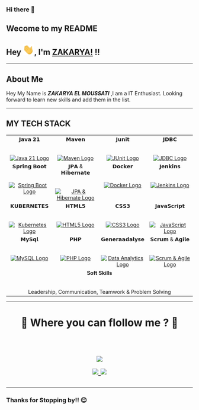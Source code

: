 ### Hi there 👋
## Wecome to my README
## Hey <img src="https://raw.githubusercontent.com/parth-27/parth-27/master/Hi.gif" width="30px">, I'm [ZAKARYA!](https://github.com/zaakmos) !!

</h2>

<hr/>

## About Me

Hey My Name is <b><i> ZAKARYA EL MOUSSATI</i></b>  ,I am a IT Enthusiast. Looking forward to learn new skills and add them in the list.



<hr/>

##  MY TECH STACK

<table>
  <tbody>
    <tr valign="top">
      <td width="25%" align="center">
        <span>𝗝𝗮𝘃𝗮 𝟮𝟭</span><br><br><br>
        <a href="https://www.oracle.com/java/technologies/java-21.html">
          <img height="64px" src="https://cdn.svgporn.com/logos/java.svg" alt="Java 21 Logo">
        </a>
      </td>
      <td width="25%" align="center">
        <span>𝗠𝗮𝘃𝗲𝗻</span><br><br><br>
        <a href="https://maven.apache.org/">
          <img height="64px" src="https://cdn.svgporn.com/logos/maven.svg" alt="Maven Logo">
        </a>
      </td>
      <td width="25%" align="center">
        <span>𝗝𝘂𝗻𝗶𝘁</span><br><br><br>
        <a href="https://junit.org/">
          <img height="64px" src="https://cdn.svgporn.com/logos/junit.svg" alt="JUnit Logo">
        </a>
      </td>
      <td width="25%" align="center">
        <span>𝗝𝗗𝗕𝗖</span><br><br><br>
        <a href="https://docs.oracle.com/javase/8/docs/technotes/guides/jdbc/">
          <img height="64px" src="https://cdn.svgporn.com/logos/jdbc.svg" alt="JDBC Logo">
        </a>
      </td>
    </tr>
    <tr valign="top">
      <td width="25%" align="center">
        <span>𝗦𝗽𝗿𝗶𝗻𝗴 𝗕𝗼𝗼𝘁</span><br><br><br>
        <a href="https://spring.io/projects/spring-boot">
          <img height="64px" src="https://cdn.svgporn.com/logos/spring.svg" alt="Spring Boot Logo">
        </a>
      </td>
      <td width="25%" align="center">
        <span>𝗝𝗣𝗔 & 𝗛𝗶𝗯𝗲𝗿𝗻𝗮𝘁𝗲</span><br><br><br>
        <a href="https://hibernate.org/">
          <img height="64px" src="https://cdn.svgporn.com/logos/hibernate.svg" alt="JPA & Hibernate Logo">
        </a>
      </td>
      <td width="25%" align="center">
        <span>𝗗𝗼𝗰𝗸𝗲𝗿</span><br><br><br>
        <a href="https://www.docker.com/">
          <img height="64px" src="https://cdn.svgporn.com/logos/docker.svg" alt="Docker Logo">
        </a>
      </td>
      <td width="25%" align="center">
        <span>𝗝𝗲𝗻𝗸𝗶𝗻𝘀</span><br><br><br>
        <a href="https://www.jenkins.io/">
          <img height="64px" src="https://cdn.svgporn.com/logos/jenkins.svg" alt="Jenkins Logo">
        </a>
      </td>
    </tr>
    <tr valign="top">
      <td width="25%" align="center">
        <span>𝗞𝗨𝗕𝗘𝗥𝗡𝗘𝗧𝗘𝗦</span><br><br><br>
        <a href="https://kubernetes.io/">
          <img height="64px" src="https://cdn.svgporn.com/logos/kubernetes.svg" alt="Kubernetes Logo">
        </a>
      </td>
      <td width="25%" align="center">
        <span>𝗛𝗧𝗠𝗟𝟱</span><br><br><br>
        <a href="https://www.w3schools.com/html/">
          <img height="64px" src="https://cdn.svgporn.com/logos/html-5.svg" alt="HTML5 Logo">
        </a>
      </td>
      <td width="25%" align="center">
        <span>𝗖𝗦𝗦𝟯</span><br><br><br>
        <a href="https://www.w3schools.com/css/">
          <img height="64px" src="https://cdn.svgporn.com/logos/css-3.svg" alt="CSS3 Logo">
        </a>
      </td>
      <td width="25%" align="center">
        <span>𝗝𝗮𝘃𝗮𝗦𝗰𝗿𝗶𝗽𝘁</span><br><br><br>
        <a href="https://www.javascript.com/">
          <img height="64px" src="https://cdn.svgporn.com/logos/javascript.svg" alt="JavaScript Logo">
        </a>
      </td>
    </tr>
    <tr valign="top">
      <td width="25%" align="center">
        <span>𝗠𝘆𝗦𝗾𝗹</span><br><br><br>
        <a href="https://www.mysql.com/">
          <img height="64px" src="https://www.vectorlogo.zone/logos/mysql/mysql-ar21.svg" alt="MySQL Logo">
        </a>
      </td>
      <td width="25%" align="center">
        <span>𝗣𝗛𝗣</span><br><br><br>
        <a href="https://www.php.net/">
          <img height="64px" src="https://cdn.svgporn.com/logos/php.svg" alt="PHP Logo">
        </a>
      </td>
      <td width="25%" align="center">
        <span>𝗚𝗲𝗻𝗲𝗿𝗮𝗮𝗱𝗮𝗹𝘆𝘀𝗲</span><br><br><br>
        <a href="https://www.sas.com/en_us/insights/analytics/data-analysis.html">
          <img height="64px" src="https://cdn.svgporn.com/logos/analytics.svg" alt="Data Analytics Logo">
        </a>
      </td>
      <td width="25%" align="center">
        <span>𝗦𝗰𝗿𝘂𝗺 & 𝗔𝗴𝗶𝗹𝗲</span><br><br><br>
        <a href="https://www.scrum.org/">
          <img height="64px" src="https://cdn.svgporn.com/logos/scrum.svg" alt="Scrum & Agile Logo">
        </a>
      </td>
    </tr>
    <tr valign="top">
      <td width="25%" align="center" colspan="4">
        <span><strong>Soft Skills</strong></span><br><br><br>
        <span>Leadership, Communication, Teamwork & Problem Solving</span>
      </td>
    </tr>
  </tbody>
</table>


<hr>

<h1 align="center">
👣 Where you can flollow me ? 👣

  <p align="center">
  <br/>
   <a href="https://github.com/zaakmos">
<img src="https://img.shields.io/badge/github%20-%23121011.svg?&style=for-the-badge&logo=github&logoColor=white"/>
</a>
<br/>
  <a href="https://www.facebook.com/zaak.bcn">
    <img src="https://img.shields.io/badge/Facebook-%231877F2.svg?&style=flat-square&logo=facebook&logoColor=white">  
  </a>

  <a href="https://www.instagram.com/zaak_bcn/">
    <img src="https://img.shields.io/badge/Instagram-%23E4405F.svg?&style=flat-square&logo=instagram&logoColor=white">
  </a>
</p>
</h1>


<hr>



<h3>Thanks for Stopping by!! 😊</h3>
